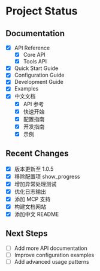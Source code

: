 # Project Status

## Documentation
- [x] API Reference
  - [x] Core API
  - [x] Tools API
- [x] Quick Start Guide
- [x] Configuration Guide
- [x] Development Guide
- [x] Examples
- [x] 中文文档
  - [x] API 参考
  - [x] 快速开始
  - [x] 配置指南
  - [x] 开发指南
  - [x] 示例

## Recent Changes
- [x] 版本更新至 1.0.5
- [x] 移除配置项 show_progress
- [x] 增加异常处理测试
- [x] 优化日志输出
- [x] 添加 MCP 支持
- [x] 构建文档网站
- [x] 添加中文 README

## Next Steps
- [ ] Add more API documentation
- [ ] Improve configuration examples
- [ ] Add advanced usage patterns
